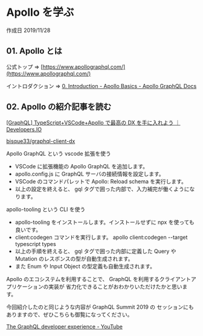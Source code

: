 # Apollo を学ぶ

作成日 2019/11/28

## 01. Apollo とは

公式トップ => [https://www.apollographql.com/](https://www.apollographql.com/)

イントロダクション => [0\. Introduction \- Apollo Basics \- Apollo GraphQL Docs](https://www.apollographql.com/docs/tutorial/introduction/)

## 02. Apollo の紹介記事を読む

[\[GraphQL\] TypeScript\+VSCode\+Apollo で最高の DX を手に入れよう ｜ Developers\.IO](https://dev.classmethod.jp/client-side/apollo-good-dx/)

[bisque33/graphql\-client\-dx](https://github.com/bisque33/graphql-client-dx)

Apollo GraphQL という vscode 拡張を使う

- VSCode に拡張機能の Apollo GraphQL を追加します。
- apollo.config.js に GraphQL サーバの接続情報を設定します。
- VSCode のコマンドパレットで Apollo: Reload schema を実行します。
- 以上の設定を終えると、 gql タグで囲った内部で、入力補完が働くようになります。

apollo-tooling という CLI を使う

- apollo-tooling をインストールします。インストールせずに npx を使っても良いです。
- client:codegen コマンドを実行します。 apollo client:codegen --target typescript types
- 以上の手順を終えると、 gql タグで囲った内部に定義した Query や Mutation のレスポンスの型が自動生成されます。
- また Enum や Input Object の型定義も自動生成されます。

Apollo のエコシステムを利用することで、
GraphQL を利用するクライアントアプリケーションの実装が
省力化できることがおわかりいただけたかと思います。

今回紹介したのと同じような内容が GraphQL Summit 2019 の
セッションにもありますので、ぜひこちらも御覧になってください。

[The GraphQL developer experience \- YouTube](https://www.youtube.com/watch?v=q-eJvp9CMY8)
